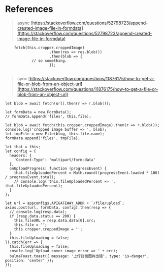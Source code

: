 # References
> async
[https://stackoverflow.com/questions/52798723/append-created-image-file-in-formdata](https://stackoverflow.com/questions/52798723/append-created-image-file-in-formdata)
```
	fetch(this.cropper.croppedImage)
					.then(res => res.blob())
					.then(blob => {
            // so something.
					});
          
```

> sync 
[https://stackoverflow.com/questions/11876175/how-to-get-a-file-or-blob-from-an-object-url](https://stackoverflow.com/questions/11876175/how-to-get-a-file-or-blob-from-an-object-url)
```
let blob = await fetch(url).then(r => r.blob());
```

```
let formData = new FormData();
// formData.append('files', this.file);

let blob = await fetch(this.cropper.croppedImage).then(r => r.blob());
console.log('cropped image buffer => ', blob);
let tmpFile = new File(blog, this.file.name);
formData.append('files', tmpFile);

let that = this;
let config = {
  headers: {
    'Content-Type': 'multipart/form-data'
  },
  onUploadProgress: function (progressEvent) {
    that.fileUploadedPercent = Math.round((progressEvent.loaded * 100) / progressEvent.total);
    // console.log('this.fileUploadedPercent => ', that.fileUploadedPercent);
  }
};

let url = appconfigs.APIGATEWAY_ADDR + `/file/upload`;
axios.post(url, formData, config).then(resp => {
  // console.log(resp.data);
  if (resp.data.status == 200) {
    this.fileURL = resp.data.data[0].src;
    this.file = '';
    this.cropper.croppedImage = '';
  }
  this.fileUploading = false;
}).catch(err => {
  this.fileUploading = false;
  cosole.log('Upload cover image error => ' + err);
  bulmaToast.toast({ message: '上传封面图片出错', type: 'is-danger', position: 'center' });
});
```
